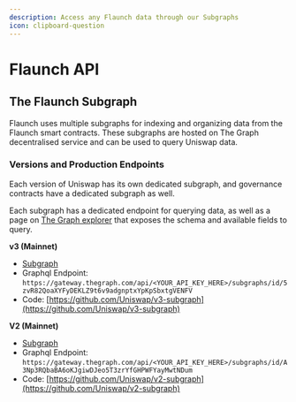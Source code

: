 ```yaml
---
description: Access any Flaunch data through our Subgraphs
icon: clipboard-question
---
```


# Flaunch API

## The Flaunch Subgraph

Flaunch uses multiple subgraphs for indexing and organizing data from the Flaunch smart contracts. These subgraphs are hosted on The Graph decentralised service and can be used to query Uniswap data.

### Versions and Production Endpoints <a href="#versions-and-production-endpoints" id="versions-and-production-endpoints"></a>

Each version of Uniswap has its own dedicated subgraph, and governance contracts have a dedicated subgraph as well.

Each subgraph has a dedicated endpoint for querying data, as well as a page on [The Graph explorer](https://thegraph.com/explorer) that exposes the schema and available fields to query.

**v3 (Mainnet)**

* [Subgraph](https://thegraph.com/explorer/subgraphs/5zvR82QoaXYFyDEKLZ9t6v9adgnptxYpKpSbxtgVENFV?view=Query\&chain=arbitrum-one)
* Graphql Endpoint: `https://gateway.thegraph.com/api/<YOUR_API_KEY_HERE>/subgraphs/id/5zvR82QoaXYFyDEKLZ9t6v9adgnptxYpKpSbxtgVENFV`
* Code: [https://github.com/Uniswap/v3-subgraph](https://github.com/Uniswap/v3-subgraph)

**V2 (Mainnet)**

* [Subgraph](https://thegraph.com/explorer/subgraphs/A3Np3RQbaBA6oKJgiwDJeo5T3zrYfGHPWFYayMwtNDum?view=Query\&chain=arbitrum-one)
* Graphql Endpoint: `https://gateway.thegraph.com/api/<YOUR_API_KEY_HERE>/subgraphs/id/A3Np3RQbaBA6oKJgiwDJeo5T3zrYfGHPWFYayMwtNDum`
* Code: [https://github.com/Uniswap/v2-subgraph](https://github.com/Uniswap/v2-subgraph)
